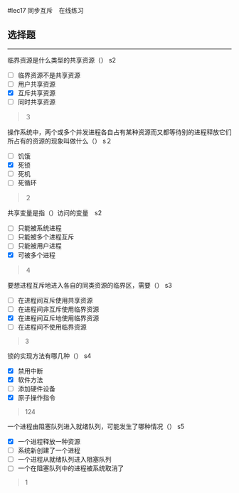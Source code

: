 #lec17 同步互斥　在线练习
## 选择题

---

临界资源是什么类型的共享资源（） s2

- [ ] 临界资源不是共享资源
- [ ] 用户共享资源
- [x] 互斥共享资源
- [ ] 同时共享资源

> ３

操作系统中，两个或多个并发进程各自占有某种资源而又都等待别的进程释放它们所占有的资源的现象叫做什么（） s２

- [ ] 饥饿
- [x] 死锁
- [ ] 死机
- [ ] 死循环

> ２

共享变量是指（）访问的变量　s2

- [ ] 只能被系统进程
- [ ] 只能被多个进程互斥
- [ ] 只能被用户进程
- [x] 可被多个进程

> ４



要想进程互斥地进入各自的同类资源的临界区，需要（） s3

- [ ] 在进程间互斥使用共享资源
- [ ] 在进程间非互斥使用临界资源
- [x] 在进程间互斥地使用临界资源
- [ ] 在进程间不使用临界资源

> 3

锁的实现方法有哪几种（） s4

- [x] 禁用中断
- [x] 软件方法
- [ ] 添加硬件设备
- [x] 原子操作指令

> 124

一个进程由阻塞队列进入就绪队列，可能发生了哪种情况（） s5

- [x] 一个进程释放一种资源
- [ ] 系统新创建了一个进程
- [ ] 一个进程从就绪队列进入阻塞队列
- [ ] 一个在阻塞队列中的进程被系统取消了

> 1




